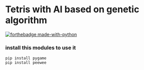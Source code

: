 # Tetris with AI based on genetic algorithm 

[![forthebadge made-with-python](http://ForTheBadge.com/images/badges/made-with-python.svg)](https://www.python.org/)

### install this modules to use it
```
pip install pygame
pip install peewee
```

